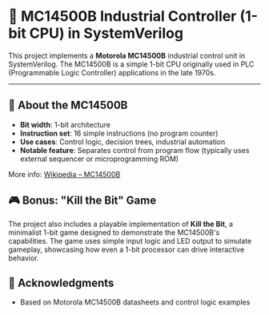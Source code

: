 # 🧮 MC14500B Industrial Controller (1-bit CPU) in SystemVerilog

This project implements a **Motorola MC14500B** industrial control unit in SystemVerilog. The MC14500B is a simple 1-bit CPU originally used in PLC (Programmable Logic Controller) applications in the late 1970s.

---

## 🧠 About the MC14500B

- **Bit width**: 1-bit architecture
- **Instruction set**: 16 simple instructions (no program counter)
- **Use cases**: Control logic, decision trees, industrial automation
- **Notable feature**: Separates control from program flow (typically uses external sequencer or microprogramming ROM)

More info: [Wikipedia – MC14500B](https://en.wikipedia.org/wiki/Motorola_MC14500B)

## 🎮 Bonus: "Kill the Bit" Game

The project also includes a playable implementation of **Kill the Bit**, a minimalist 1-bit game designed to demonstrate the MC14500B's capabilities. The game uses simple input logic and LED output to simulate gameplay, showcasing how even a 1-bit processor can drive interactive behavior.

## 🙏 Acknowledgments

* Based on Motorola MC14500B datasheets and control logic examples
